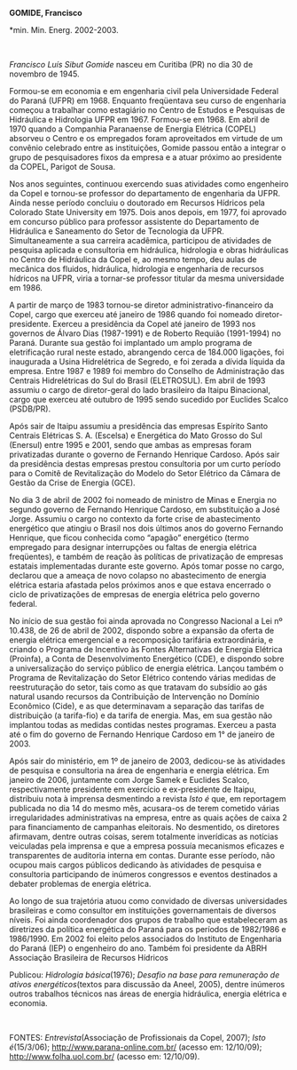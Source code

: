 **GOMIDE, Francisco**

\*min. Min. Energ. 2002-2003.

 

*Francisco Luís Sibut Gomide* nasceu em Curitiba (PR) no dia 30 de
novembro de 1945.

Formou-se em economia e em engenharia civil pela Universidade Federal do
Paraná (UFPR) em 1968. Enquanto freqüentava seu curso de engenharia
começou a trabalhar como estagiário no Centro de Estudos e Pesquisas de
Hidráulica e Hidrologia UFPR em 1967. Formou-se em 1968. Em abril de
1970 quando a Companhia Paranaense de Energia Elétrica (COPEL) absorveu
o Centro e os empregados foram aproveitados em virtude de um convênio
celebrado entre as instituições, Gomide passou então a integrar o grupo
de pesquisadores fixos da empresa e a atuar próximo ao presidente da
COPEL, Parigot de Sousa.

Nos anos seguintes, continuou exercendo suas atividades como engenheiro
da Copel e tornou-se professor do departamento de engenharia da UFPR.
Ainda nesse período concluiu o doutorado em Recursos Hídricos pela
Colorado State University em 1975. Dois anos depois, em 1977, foi
aprovado em concurso público para professor assistente do Departamento
de Hidráulica e Saneamento do Setor de Tecnologia da UFPR.
Simultaneamente a sua carreira acadêmica, participou de atividades de
pesquisa aplicada e consultoria em hidráulica, hidrologia e obras
hidráulicas no Centro de Hidráulica da Copel e, ao mesmo tempo, deu
aulas de mecânica dos fluidos, hidráulica, hidrologia e engenharia de
recursos hídricos na UFPR, viria a tornar-se professor titular da mesma
universidade em 1986.

A partir de março de 1983 tornou-se diretor administrativo-financeiro da
Copel, cargo que exerceu até janeiro de 1986 quando foi nomeado
diretor-presidente. Exerceu a presidência da Copel até janeiro de 1993
nos governos de Álvaro Dias (1987-1991) e de Roberto Requião (1991-1994)
no Paraná. Durante sua gestão foi implantado um amplo programa de
eletrificação rural neste estado, abrangendo cerca de 184.000 ligações,
foi inaugurada a Usina Hidrelétrica de Segredo, e foi zerada a dívida
líquida da empresa. Entre 1987 e 1989 foi membro do Conselho de
Administração das Centrais Hidrelétricas do Sul do Brasil (ELETROSUL).
Em abril de 1993 assumiu o cargo de diretor-geral do lado brasileiro da
Itaipu Binacional, cargo que exerceu até outubro de 1995 sendo sucedido
por Euclides Scalco (PSDB/PR).

Após sair de Itaipu assumiu a presidência das empresas Espírito Santo
Centrais Elétricas S. A. (Escelsa) e Energética do Mato Grosso do Sul
(Enersul) entre 1995 e 2001, sendo que ambas as empresas foram
privatizadas durante o governo de Fernando Henrique Cardoso. Após sair
da presidência destas empresas prestou consultoria por um curto período
para o Comitê de Revitalização do Modelo do Setor Elétrico da Câmara de
Gestão da Crise de Energia (GCE).

No dia 3 de abril de 2002 foi nomeado de ministro de Minas e Energia no
segundo governo de Fernando Henrique Cardoso, em substituição a José
Jorge. Assumiu o cargo no contexto da forte crise de abastecimento
energético que atingiu o Brasil nos dois últimos anos do governo
Fernando Henrique, que ficou conhecida como “apagão” energético (termo
empregado para designar interrupções ou faltas de energia elétrica
freqüentes), e também de reação às políticas de privatização de empresas
estatais implementadas durante este governo. Após tomar posse no cargo,
declarou que a ameaça de novo colapso no abastecimento de energia
elétrica estaria afastada pelos próximos anos e que estava encerrado o
ciclo de privatizações de empresas de energia elétrica pelo governo
federal.

No início de sua gestão foi ainda aprovada no Congresso Nacional a Lei
nº 10.438, de 26 de abril de 2002, dispondo sobre a expansão da oferta
de energia elétrica emergencial e a recomposição tarifária
extraordinária, e criando o Programa de Incentivo às Fontes Alternativas
de Energia Elétrica (Proinfa), a Conta de Desenvolvimento Energético
(CDE), e dispondo sobre a universalização do serviço público de energia
elétrica. Lançou também o Programa de Revitalização do Setor Elétrico
contendo várias medidas de reestruturação do setor, tais como as que
tratavam do subsídio ao gás natural usando recursos da Contribuição de
Intervenção no Domínio Econômico (Cide), e as que determinavam a
separação das tarifas de distribuição (a tarifa-fio) e da tarifa de
energia. Mas, em sua gestão não implantou todas as medidas contidas
nestes programas. Exerceu a pasta até o fim do governo de Fernando
Henrique Cardoso em 1° de janeiro de 2003.

Após sair do ministério, em 1º de janeiro de 2003, dedicou-se às
atividades de pesquisa e consultoria na área de engenharia e energia
elétrica. Em janeiro de 2006, juntamente com Jorge Samek e Euclides
Scalco, respectivamente presidente em exercício e ex-presidente de
Itaipu, distribuiu nota à imprensa desmentindo a revista *Isto é* que,
em reportagem publicada no dia 14 do mesmo mês, acusara-os de terem
cometido várias irregularidades administrativas na empresa, entre as
quais ações de caixa 2 para financiamento de campanhas eleitorais. No
desmentido, os diretores afirmavam, dentre outras coisas, serem
totalmente inverídicas as notícias veiculadas pela imprensa e que a
empresa possuía mecanismos eficazes e transparentes de auditoria interna
em contas. Durante esse período, não ocupou mais cargos públicos
dedicando às atividades de pesquisa e consultoria participando de
inúmeros congressos e eventos destinados a debater problemas de energia
elétrica.

Ao longo de sua trajetória atuou como convidado de diversas
universidades brasileiras e como consultor em instituições
governamentais de diversos níveis. Foi ainda coordenador dos grupos de
trabalho que estabeleceram as diretrizes da política energética do
Paraná para os períodos de 1982/1986 e 1986/1990. Em 2002 foi eleito
pelos associados do Instituto de Engenharia do Paraná (IEP) o engenheiro
do ano. Também foi presidente da ABRH Associação Brasileira de Recursos
Hídricos

Publicou: *Hidrologia básica*(1976); *Desafio na base para remuneração
de ativos energéticos*(textos para discussão da Aneel, 2005), dentre
inúmeros outros trabalhos técnicos nas áreas de energia hidráulica,
energia elétrica e economia.

 

FONTES: *Entrevista*(Associação de Profissionais da Copel, 2007); *Isto
é*(15/3/06); http://www.parana-online.com.br/ (acesso em: 12/10/09);
http://www.folha.uol.com.br/ (acesso em: 12/10/09).
